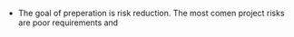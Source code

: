 - The goal of preperation is risk reduction. The most comen project risks are poor requirements and 